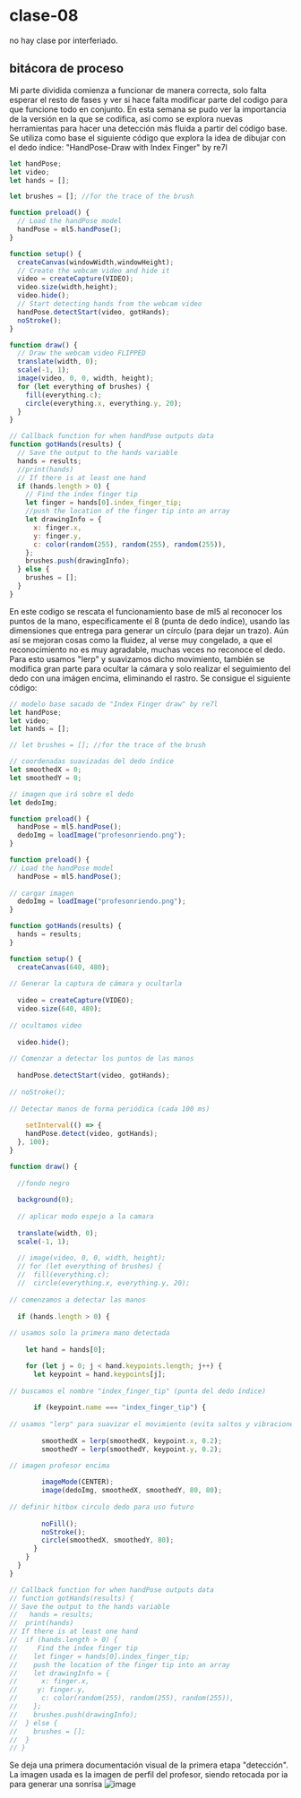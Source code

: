 # clase-08

no hay clase por interferiado.

## bitácora de proceso

Mi parte dividida comienza a funcionar de manera correcta, solo falta esperar el resto de fases y ver si hace falta modificar parte del codigo para que funcione todo en conjunto. En esta semana se pudo ver la importancia de la versión en la que se codifica, así como se explora nuevas herramientas para hacer una detección más fluida a partir del código base. Se utiliza como base el siguiente código que explora la idea de dibujar con el dedo índice:
"HandPose-Draw with Index Finger" by re7l
~~~ javascript
let handPose;
let video;
let hands = [];

let brushes = []; //for the trace of the brush

function preload() {
  // Load the handPose model
  handPose = ml5.handPose();
}

function setup() {
  createCanvas(windowWidth,windowHeight);
  // Create the webcam video and hide it
  video = createCapture(VIDEO);
  video.size(width,height);
  video.hide();
  // Start detecting hands from the webcam video
  handPose.detectStart(video, gotHands);
  noStroke();
}

function draw() {
  // Draw the webcam video FLIPPED
  translate(width, 0);
  scale(-1, 1);
  image(video, 0, 0, width, height);
  for (let everything of brushes) {
    fill(everything.c);
    circle(everything.x, everything.y, 20);
  }
}

// Callback function for when handPose outputs data
function gotHands(results) {
  // Save the output to the hands variable
  hands = results;
  //print(hands)
  // If there is at least one hand
  if (hands.length > 0) {
    // Find the index finger tip
    let finger = hands[0].index_finger_tip;
    //push the location of the finger tip into an array
    let drawingInfo = {
      x: finger.x,
      y: finger.y,
      c: color(random(255), random(255), random(255)),
    };
    brushes.push(drawingInfo);
  } else {
    brushes = [];
  }
}
~~~
En este codigo se rescata el funcionamiento base de ml5 al reconocer los puntos de la mano, específicamente el 8 (punta de dedo índice), usando las dimensiones que entrega para generar un círculo (para dejar un trazo). Aún así se mejoran cosas como la fluidez, al verse muy congelado, a que el reconocimiento no es muy agradable, muchas veces no reconoce el dedo. Para esto usamos "lerp" y suavizamos dicho movimiento, también se modifica gran parte para ocultar la cámara y solo realizar el seguimiento del dedo con una imágen encima, eliminando el rastro. Se consigue el siguiente código:

~~~ javascript
// modelo base sacado de "Index Finger draw" by re7l
let handPose;
let video;
let hands = [];

// let brushes = []; //for the trace of the brush

// coordenadas suavizadas del dedo índice
let smoothedX = 0;
let smoothedY = 0;

// imagen que irá sobre el dedo
let dedoImg; 

function preload() {
  handPose = ml5.handPose();
  dedoImg = loadImage("profesonriendo.png");
}

function preload() {
// Load the handPose model
  handPose = ml5.handPose();
  
// cargar imagen
  dedoImg = loadImage("profesonriendo.png");
}

function gotHands(results) {
  hands = results;
}

function setup() {
  createCanvas(640, 480);
  
// Generar la captura de cámara y ocultarla
  
  video = createCapture(VIDEO);
  video.size(640, 480);
  
// ocultamos video
  
  video.hide();
  
// Comenzar a detectar los puntos de las manos
  
  handPose.detectStart(video, gotHands);
  
// noStroke();
  
// Detectar manos de forma periódica (cada 100 ms)
  
    setInterval(() => {
    handPose.detect(video, gotHands);
  }, 100);
}

function draw() {
  
  //fondo negro
  
  background(0);
  
  // aplicar modo espejo a la camara
  
  translate(width, 0);
  scale(-1, 1);
  
  // image(video, 0, 0, width, height);
  // for (let everything of brushes) {
  //  fill(everything.c);
  //  circle(everything.x, everything.y, 20);
  
// comenzamos a detectar las manos
  
  if (hands.length > 0) {
    
// usamos solo la primera mano detectada
    
    let hand = hands[0];

    for (let j = 0; j < hand.keypoints.length; j++) {
      let keypoint = hand.keypoints[j];
      
// buscamos el nombre "index_finger_tip" (punta del dedo índice)
      
      if (keypoint.name === "index_finger_tip") {
        
// usamos "lerp" para suavizar el movimiento (evita saltos y vibraciones) 
     
        smoothedX = lerp(smoothedX, keypoint.x, 0.2);
        smoothedY = lerp(smoothedY, keypoint.y, 0.2);

// imagen profesor encima        
       
        imageMode(CENTER);
        image(dedoImg, smoothedX, smoothedY, 80, 80); 
       
// definir hitbox circulo dedo para uso futuro
    
        noFill();
        noStroke();
        circle(smoothedX, smoothedY, 80);
      }
    }
  }
}

// Callback function for when handPose outputs data
// function gotHands(results) {
// Save the output to the hands variable
//   hands = results;
//  print(hands)
// If there is at least one hand
//  if (hands.length > 0) {
//     Find the index finger tip
//    let finger = hands[0].index_finger_tip;
//    push the location of the finger tip into an array
//    let drawingInfo = {
//      x: finger.x,
//     y: finger.y,
//      c: color(random(255), random(255), random(255)),
//    };
//    brushes.push(drawingInfo);
//  } else {
//    brushes = [];
//  }
// }
~~~
Se deja una primera documentación visual de la primera etapa "detección". La imagen usada es la imagen de perfil del profesor, siendo retocada por ia para generar una sonrisa
![image](https://github.com/user-attachments/assets/4ea23df5-45e2-4c91-8226-2a8d5403e5d5)
